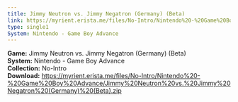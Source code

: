 ```yaml
---
title: Jimmy Neutron vs. Jimmy Negatron (Germany) (Beta)
link: https://myrient.erista.me/files/No-Intro/Nintendo%20-%20Game%20Boy%20Advance/Jimmy%20Neutron%20vs.%20Jimmy%20Negatron%20(Germany)%20(Beta).zip
type: single1
System: Nintendo - Game Boy Advance
---
```

<b>Game:</b> Jimmy Neutron vs. Jimmy Negatron (Germany) (Beta)<br>
<b>System:</b> Nintendo - Game Boy Advance<br>
<b>Collection:</b> No-Intro<br>
<b>Download:</b> https://myrient.erista.me/files/No-Intro/Nintendo%20-%20Game%20Boy%20Advance/Jimmy%20Neutron%20vs.%20Jimmy%20Negatron%20(Germany)%20(Beta).zip